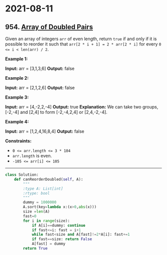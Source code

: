 # 2021-08-11

## 954. [Array of Doubled Pairs](https://leetcode.com/problems/array-of-doubled-pairs/)

Given an array of integers `arr` of even length, return `true` if and only if it is possible to reorder it such that `arr[2 * i + 1] = 2 * arr[2 * i]` for every `0 <= i < len(arr) / 2`.

**Example 1:**

**Input:** arr = \[3,1,3,6\]
**Output:** false

**Example 2:**

**Input:** arr = \[2,1,2,6\]
**Output:** false

**Example 3:**

**Input:** arr = \[4,-2,2,-4\]
**Output:** true
**Explanation:** We can take two groups, \[-2,-4\] and \[2,4\] to form \[-2,-4,2,4\] or \[2,4,-2,-4\].

**Example 4:**

**Input:** arr = \[1,2,4,16,8,4\]
**Output:** false

**Constraints:**

- `0 <= arr.length <= 3 * 104`
- `arr.length` is even.
- `-105 <= arr[i] <= 105`

---

```py
class Solution:
    def canReorderDoubled(self, A):
        """
        :type A: List[int]
        :rtype: bool
        """
        dummy = 1000000
        A.sort(key=lambda x:(x>0,abs(x)))
        size =len(A)
        fast=0
        for i in range(size):
            if A[i]==dummy: continue
            if fast<=i: fast = i+1
            while fast<size and A[fast]!=2*A[i]: fast+=1
            if fast==size: return False
            A[fast] = dummy
        return True
```
